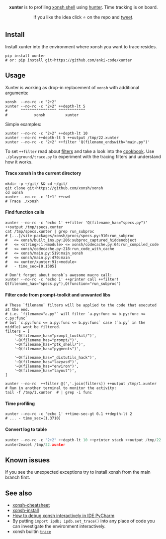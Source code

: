 <p align="center">
<b>xunter</b> is to profiling <a href="https://xon.sh">xonsh shell</a> using <a href="https://github.com/ionelmc/python-hunter">hunter</a>. Time tracking is on board.
</p>

<p align="center">  
If you like the idea click ⭐ on the repo and <a href="https://twitter.com/intent/tweet?text=Trace%20xonsh%20shell%20code!&url=https://github.com/anki-code/xunter" target="_blank">tweet</a>.
</p>

## Install

Install xunter into the environment where xonsh you want to trace resides.

```xsh
pip install xunter
# or: pip install git+https://github.com/anki-code/xunter
```

## Usage

Xunter is working as drop-in replacement of `xonsh` with additional arguments:
```xsh
xonsh  --no-rc -c "2+2"
xunter --no-rc -c "2+2" ++depth-lt 5
#      ^^^^^^^^^^^^^^^^ ^^^^^^^^^^^^
#            xonsh         xunter
```
Simple examples:
```xsh
xunter --no-rc -c "2+2" ++depth-lt 10
xunter --no-rc ++depth-lt 5 ++output /tmp/22.xunter
xunter --no-rc -c '2+2' ++filter 'Q(filename_endswith="main.py")'
```
To set `++filter` read about [filters](https://python-hunter.readthedocs.io/en/latest/filtering.html) 
and take a look into the [cookbook](https://python-hunter.readthedocs.io/en/latest/cookbook.html).
Use `./playground/trace.py` to experiment with the tracing filters and understand how it works.

#### Trace xonsh in the current directory

```xsh
mkdir -p ~/git/ && cd ~/git/
git clone git+https://github.com/xonsh/xonsh
cd xonsh
xunter --no-rc -c '1+1' ++cwd
# Trace ./xonsh
```

#### Find function calls

```xsh
xunter --no-rc -c 'echo 1' ++filter 'Q(filename_has="specs.py")' ++output /tmp/specs.xunter
cat /tmp/specs.xunter | grep run_subproc
# [...]/site-packages/xonsh/procs/specs.py:910:run_subproc 
#   <= xonsh/built_ins.py:206:subproc_captured_hiddenobject 
#   <= <string>:1:<module> <= xonsh/codecache.py:64:run_compiled_code 
#   <= xonsh/codecache.py:218:run_code_with_cache
#   <= xonsh/main.py:519:main_xonsh 
#   <= xonsh/main.py:470:main 
#   <= xunter/xunter:91:<module>
#   - time_sec=[0.1505]

# Don't forget about xonsh`s awesome macro call:
xunter --no-rc -c 'echo 1' ++printer call ++filter! Q(filename_has="specs.py"),Q(function="run_subproc")
```

#### Filter code from prompt-toolkit and unwanted libs

```xsh
# These `filename` filters will be applied to the code that executed at the end.
# i.e. `filename="a.py"` will filter `a.py:func <= b.py:func <= c.py:func`
# but `c.py:func <= a.py:func <= b.py:func` case (`a.py` in the middle) wont be filtered.
filters = [
    '~Q(filename_has="prompt_toolkit/")',
    '~Q(filename_has="prompt/")',
    '~Q(filename_has="ptk_shell/")',
    '~Q(filename_has="pygments")',
    
    '~Q(filename_has="_distutils_hack")',
    '~Q(filename_has="lazyasd")',
    '~Q(filename_has="environ")',
    '~Q(filename_has="layout")',
]

xunter --no-rc  ++filter @(','.join(filters)) ++output /tmp/1.xunter
# Run in another terminal to monitor the activity:
tail -f /tmp/1.xunter  # | grep -i func
```

#### Time profiling

```xsh
xunter --no-rc -c 'echo 1' ++time-sec-gt 0.1 ++depth-lt 2
# ... - time_sec=[1.3710]
```

#### Convert log to table

```python
xunter --no-rc -c "2+2" ++depth-lt 10 ++printer stack ++output /tmp/22.xunter
xunter2excel /tmp/22.xunter
```

## Known issues

If you see the unexpected exceptions try to install xonsh from the main branch first.

## See also
* [xonsh-cheatsheet](https://github.com/anki-code/xonsh-cheatsheet)
* [xonsh-install](https://github.com/anki-code/xonsh-install)
* [How to debug xonsh interactively in IDE PyCharm](https://github.com/xonsh/xonsh/issues/3090#issuecomment-2068043223)
* By putting `import ipdb; ipdb.set_trace()` into any place of code you can investigate the environment interactively.
* xonsh builtin [`trace`](https://xon.sh/aliases.html#trace)
